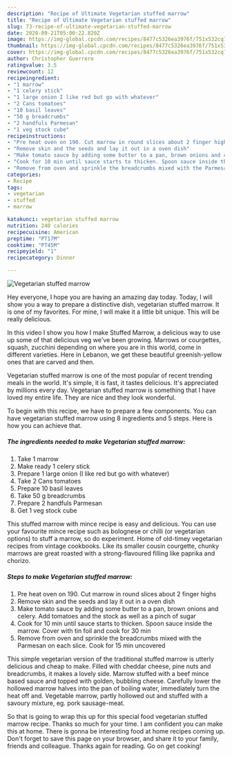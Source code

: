 ```yaml
---
description: "Recipe of Ultimate Vegetarian stuffed marrow"
title: "Recipe of Ultimate Vegetarian stuffed marrow"
slug: 73-recipe-of-ultimate-vegetarian-stuffed-marrow
date: 2020-09-21T05:00:22.820Z
image: https://img-global.cpcdn.com/recipes/8477c5326ea3976f/751x532cq70/vegetarian-stuffed-marrow-recipe-main-photo.jpg
thumbnail: https://img-global.cpcdn.com/recipes/8477c5326ea3976f/751x532cq70/vegetarian-stuffed-marrow-recipe-main-photo.jpg
cover: https://img-global.cpcdn.com/recipes/8477c5326ea3976f/751x532cq70/vegetarian-stuffed-marrow-recipe-main-photo.jpg
author: Christopher Guerrero
ratingvalue: 3.5
reviewcount: 12
recipeingredient:
- "1 marrow"
- "1 celery stick"
- "1 large onion I like red but go with whatever"
- "2 Cans tomatoes"
- "10 basil leaves"
- "50 g breadcrumbs"
- "2 handfuls Parmesan"
- "1 veg stock cube"
recipeinstructions:
- "Pre heat oven on 190. Cut marrow in round slices about 2 finger highs"
- "Remove skin and the seeds and lay it out in a oven dish"
- "Make tomato sauce by adding some butter to a pan, brown onions and celery. Add tomatoes and the stock as well as a pinch of sugar"
- "Cook for 10 min until sauce starts to thicken. Spoon sauce inside the marrow. Cover with tin foil and cook for 30 min"
- "Remove from oven and sprinkle the breadcrumbs mixed with the Parmesan on each slice. Cook for 15 min uncovered"
categories:
- Recipe
tags:
- vegetarian
- stuffed
- marrow

katakunci: vegetarian stuffed marrow 
nutrition: 240 calories
recipecuisine: American
preptime: "PT17M"
cooktime: "PT45M"
recipeyield: "1"
recipecategory: Dinner

---
```



![Vegetarian stuffed marrow](https://img-global.cpcdn.com/recipes/8477c5326ea3976f/751x532cq70/vegetarian-stuffed-marrow-recipe-main-photo.jpg)

Hey everyone, I hope you are having an amazing day today. Today, I will show you a way to prepare a distinctive dish, vegetarian stuffed marrow. It is one of my favorites. For mine, I will make it a little bit unique. This will be really delicious.

In this video I show you how I make Stuffed Marrow, a delicious way to use up some of that delicious veg we&#39;ve been growing. Marrows or courgettes, squash, zucchini depending on where you are in this world, come in different varieties. Here in Lebanon, we get these beautiful greenish-yellow ones that are carved and then.

Vegetarian stuffed marrow is one of the most popular of recent trending meals in the world. It's simple, it is fast, it tastes delicious. It's appreciated by millions every day. Vegetarian stuffed marrow is something that I have loved my entire life. They are nice and they look wonderful.


To begin with this recipe, we have to prepare a few components. You can have vegetarian stuffed marrow using 8 ingredients and 5 steps. Here is how you can achieve that.

<!--inarticleads1-->

##### The ingredients needed to make Vegetarian stuffed marrow:

1. Take 1 marrow
1. Make ready 1 celery stick
1. Prepare 1 large onion (I like red but go with whatever)
1. Take 2 Cans tomatoes
1. Prepare 10 basil leaves
1. Take 50 g breadcrumbs
1. Prepare 2 handfuls Parmesan
1. Get 1 veg stock cube


This stuffed marrow with mince recipe is easy and delicious. You can use your favourite mince recipe such as bolognese or chilli (or vegetarian options) to stuff a marrow, so do experiment. Home of old-timey vegetarian recipes from vintage cookbooks. Like its smaller cousin courgette, chunky marrows are great roasted with a strong-flavoured filling like paprika and chorizo. 

<!--inarticleads2-->

##### Steps to make Vegetarian stuffed marrow:

1. Pre heat oven on 190. Cut marrow in round slices about 2 finger highs
1. Remove skin and the seeds and lay it out in a oven dish
1. Make tomato sauce by adding some butter to a pan, brown onions and celery. Add tomatoes and the stock as well as a pinch of sugar
1. Cook for 10 min until sauce starts to thicken. Spoon sauce inside the marrow. Cover with tin foil and cook for 30 min
1. Remove from oven and sprinkle the breadcrumbs mixed with the Parmesan on each slice. Cook for 15 min uncovered


This simple vegetarian version of the traditional stuffed marrow is utterly delicious and cheap to make. Filled with cheddar cheese, pine nuts and breadcrumbs, it makes a lovely side. Marrow stuffed with a beef mince based sauce and topped with golden, bubbling cheese. Carefully lower the hollowed marrow halves into the pan of boiling water, immediately turn the heat off and. Vegetable marrow, partly hollowed out and stuffed with a savoury mixture, eg. pork sausage-meat. 

So that is going to wrap this up for this special food vegetarian stuffed marrow recipe. Thanks so much for your time. I am confident you can make this at home. There is gonna be interesting food at home recipes coming up. Don't forget to save this page on your browser, and share it to your family, friends and colleague. Thanks again for reading. Go on get cooking!
